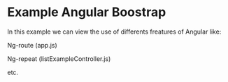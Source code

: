 Example Angular Boostrap
=========

In this example we can view the use of differents freatures of Angular like:

Ng-route (app.js)

Ng-repeat (listExampleController.js)

etc.
